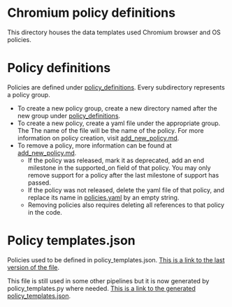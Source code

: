 # Chromium policy definitions

This directory houses the data templates used Chromium browser and OS policies.

# Policy definitions

Policies are defined under
[policy_definitions](https://cs.chromium.org/chromium/src/components/policy/resources/templates/).
Every subdirectory represents a policy group.

* To create a new policy group, create a new directory named after the new group
  under [policy_definitions](https://cs.chromium.org/chromium/src/components/policy/resources/templates/).
* To create a new policy, create a yaml file under the appropriate group. The
  The name of the file will be the name of the policy.
  For more information on policy creation, visit [add_new_policy.md](/docs/enterprise/add_new_policy.md#adding-a-new-policy).
* To remove a policy, more information can be found at [add_new_policy.md](/docs/enterprise/add_new_policy.md#removing-support-for-a-policy).
  * If the policy was released, mark it as deprecated, add an end milestone in the
    supported_on field of that policy. You may only remove support for a policy
    after the last milestone of support has passed.
  * If the policy was not released, delete the yaml file of that policy, and
  replace its name in [policies.yaml](https://cs.chromium.org/chromium/src/components/policy/resources/templates/policies.yaml) by an empty string.
  * Removing policies also requires deleting all references to that policy in the code.


# Policy templates.json

Policies used to be defined in policy_templates.json.
[This is a link to the last version of the file](https://source.chromium.org/chromium/chromium/src/+/main:components/policy/resources/policy_templates.json;bpv=1;bpt=0;drc=3c1d0f99847e78b1329cc1cbd54e958945a24b4f).

This file is still used in some other pipelines but it is now generated by
policy_templates.py where needed.
[This is a link to the generated policy_templates.json](https://source.chromium.org/chromium/chromium/src/+/main:out/Debug/gen/chrome/app/policy/policy_templates.json).
